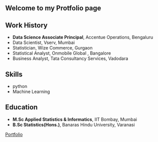 ## Welcome to my Protfolio page

## Work History
 - **Data Science Associate Principal**, Accentue Operations, Bengaluru
 - Data Scientist, Vserv, Mumbai
 - Statistician, Wize Commerce, Gurgaon
 - Statistical Analyst, Onmobile Global , Bangalore
 - Business Analyst, Tata Consultancy Services, Vadodara

## Skills
- python
- Machine Learning

## Education
- **M.Sc Applied Statistics & Informatics**, IIT Bombay, Mumbai
- **B.Sc Statistics(Hons.)**, Banaras Hindu University, Varanasi

<!---
### Markdown

Markdown is a lightweight and easy-to-use syntax for styling your writing. It includes conventions for

```markdown
Syntax highlighted code block

# Header 1
## Header 2
### Header 3

- Bulleted
- List

1. Numbered
2. List

**Bold** and _Italic_ and `Code` text

[Portfolio](https://kuberiitb.github.io/portfolio/) and ![Image](src)
```
-->
[Portfolio](https://kuberiitb.github.io/portfolio/)
